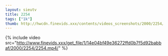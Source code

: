 ```yaml
--- 
layout: sieutv
title: 2254
tags: ["1k"]
thumb: http://hwcdn.finevids.xxx/contents/videos_screenshots/2000/2254/preview.mp4.jpg
---
```

{% include video src="http://www.finevids.xxx/get_file/1/14e04bf49e36272ffd0b7f5d92babbaf/2000/2254/2254.mp4/" %} 
